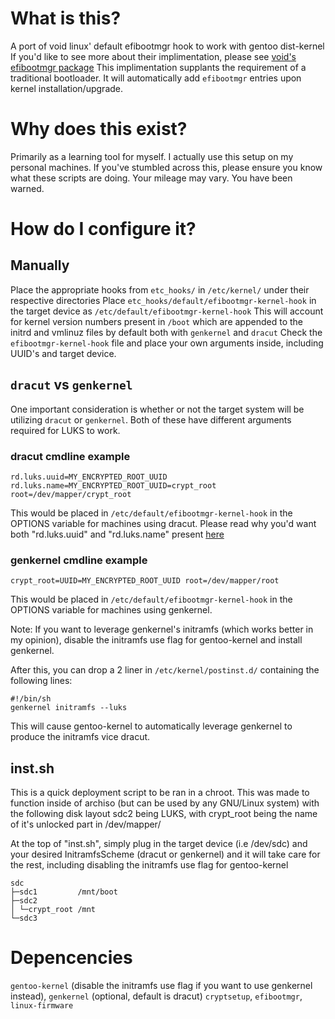 # What is this? 
A port of void linux' default efibootmgr hook to work with gentoo dist-kernel
If you'd like to see more about their implimentation, please see [void's efibootmgr package](https://github.com/void-linux/void-packages/tree/d97b4abbe11ff5b08e1a2c852489bc36dd2f64c5/srcpkgs/efibootmgr)
This implimentation supplants the requirement of a traditional bootloader. It will automatically add `efibootmgr` entries upon kernel installation/upgrade. 

# Why does this exist?

Primarily as a learning tool for myself. I actually use this setup on my personal machines. If you've stumbled across this, please ensure you know what these scripts are doing. Your mileage may vary. You have been warned. 

# How do I configure it? 

## Manually
Place the appropriate hooks from `etc_hooks/` in `/etc/kernel/` under their respective directories
Place `etc_hooks/default/efibootmgr-kernel-hook` in the target device as `/etc/default/efibootmgr-kernel-hook`
This will account for kernel version numbers present in `/boot` which are appended to the initrd and vmlinuz files by default both with `genkernel` and `dracut`
Check the `efibootmgr-kernel-hook` file and place your own arguments inside, including UUID's and target device.

## `dracut` vs `genkernel` 
One important consideration is whether or not the target system will be utilizing `dracut` or `genkernel`. Both of these have different arguments required for LUKS to work. 


### dracut cmdline example 

```
rd.luks.uuid=MY_ENCRYPTED_ROOT_UUID rd.luks.name=MY_ENCRYPTED_ROOT_UUID=crypt_root root=/dev/mapper/crypt_root
```
This would be placed in `/etc/default/efibootmgr-kernel-hook` in the OPTIONS variable for machines using dracut. Please read why you'd want both "rd.luks.uuid" and "rd.luks.name" present [here](https://github.com/dracutdevs/dracut/issues/1566)

### genkernel cmdline example 

```
crypt_root=UUID=MY_ENCRYPTED_ROOT_UUID root=/dev/mapper/root
```
This would be placed in `/etc/default/efibootmgr-kernel-hook` in the OPTIONS variable for machines using genkernel.

Note: If you want to leverage genkernel's initramfs (which works better in my opinion), disable the initramfs use flag for gentoo-kernel and install genkernel. 

After this, you can drop a 2 liner in `/etc/kernel/postinst.d/` containing the following lines:
```
#!/bin/sh
genkernel initramfs --luks
```
This will cause gentoo-kernel to automatically leverage genkernel to produce the initramfs vice dracut. 

## inst.sh
This is a quick deployment script to be ran in a chroot. This was made to function inside of archiso (but can be used by any GNU/Linux system) with the following disk layout
sdc2 being LUKS, with crypt_root being the name of it's unlocked part in /dev/mapper/

At the top of "inst.sh", simply plug in the target device (i.e /dev/sdc) and your desired InitramfsScheme (dracut or genkernel) and it will take care for the rest, including disabling the initramfs use flag for gentoo-kernel

```
sdc                                                               
├─sdc1         /mnt/boot               
├─sdc2                                 
│ └─crypt_root /mnt                    
└─sdc3                                 
```

# Depencencies
`gentoo-kernel` (disable the initramfs use flag if you want to use genkernel instead), `genkernel` (optional, default is dracut) `cryptsetup`, `efibootmgr`, `linux-firmware`
